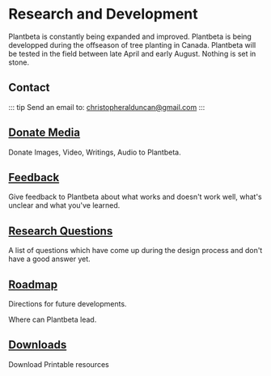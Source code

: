 # Research and Development

Plantbeta is constantly being expanded and improved. Plantbeta is being developped during the offseason of tree planting in Canada. Plantbeta will be tested in the field between late April and early August. Nothing is set in stone.

## Contact

::: tip Send an email to:
christopheralduncan@gmail.com
:::

## [Donate Media](/development/Donation)

Donate Images, Video, Writings, Audio to Plantbeta.

## [Feedback](/development/Feedback)

Give feedback to Plantbeta about what works and doesn't work well, what's unclear and what you've learned. 

## [Research Questions](/development/ResearchQuestions)

A list of questions which have come up during the design process and don't have a good answer yet. 

## [Roadmap](/development/Roadmap)

Directions for future developments.

Where can Plantbeta lead.

## [Downloads](/development/Downloads)

Download Printable resources
